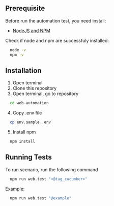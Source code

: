 ## Prerequisite
Before run the automation test, you need install:
- [NodeJS and NPM](https://nodejs.org/en/)

Check if node and npm are successfuly installed:
```bash
  node -v
  npm -v
```

## Installation
1. Open terminal
2. Clone this repository
3. Open terminal, go to repository
```bash
  cd web-automation
```
4. Copy .env file
```bash
  cp env.sample .env
```
5. Install npm
```bash
  npm install
```
    
## Running Tests
To run scenario, run the following command
```bash
  npm run web.test "<@tag_cucumber>"
```
Example:
```bash
  npm run web.test "@example"
```
